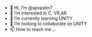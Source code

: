 - 👋 Hi, I’m @spvpstm7
- 👀 I’m interested in C, VR,AR
- 🌱 I’m currently learning UNITY
- 💞️ I’m looking to collaborate on UNITY
- 📫 How to reach me ...

<!---
spvpstm7/spvpstm7 is a ✨ special ✨ repository because its `README.md` (this file) appears on your GitHub profile.
You can click the Preview link to take a look at your changes.
--->
